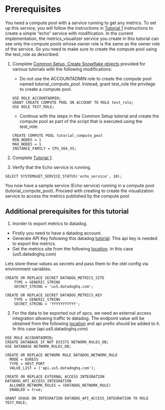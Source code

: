 # Prerequisites

You need a compute pool with a service running to get any metrics. To set up this service, you will follow the instructions in [Tutorial 1](https://docs.snowflake.com/developer-guide/snowpark-container-services/tutorials/tutorial-1) instructions to create a simple “echo” service with modification. In the current implementation, the metrics_visualizer service you create in this tutorial can see only the compute pools whose owner role is the same as the owner role of the service. So you need to make sure to create the compute pool using the test_role as described:

1. Complete [Common Setup, Create Snowflake objects](https://docs.snowflake.com/developer-guide/snowpark-container-services/tutorials/common-setup) provided for various tutorials with the following modifications:
    * Do not use the ACCOUNTADMIN role to create the compute pool named tutorial_compute_pool. Instead, grant test_role the privilege to create a compute pool.
    ```commandline
    USE ROLE ACCOUNTADMIN;
    GRANT CREATE COMPUTE POOL ON ACCOUNT TO ROLE test_role;
    USE ROLE TEST_ROLE;
    ```
    * Continue with the steps in the Common Setup tutorial and create the compute pool as part of the script that is executed using the test_role:
    ```commandline
    CREATE COMPUTE POOL tutorial_compute_pool
    MIN_NODES = 1
    MAX_NODES = 1
    INSTANCE_FAMILY = CPU_X64_XS;
    ```

2. Complete [Tutorial 1](https://docs.snowflake.com/developer-guide/snowpark-container-services/tutorials/tutorial-1).

3. Verify that the Echo service is running.
```commandline
SELECT SYSTEM$GET_SERVICE_STATUS('echo_service', 10);
```

You now have a sample service (Echo service) running in a compute pool (tutorial_compute_pool). Proceed with creating to create the visualization service to access the metrics published by the compute pool.


## Additional prerequisites for this tutorial

1. Inorder to export metrics to datadog.
  * Firstly you need to have a datadog account. 
  * Generate API Key following this datadog [tutorial](https://docs.datadoghq.com/account_management/api-app-keys/#add-an-api-key-or-client-token). This api key is needed to export the metrics.
  * Get the metrics site from the following [location](https://docs.datadoghq.com/getting_started/site/). In this case (us5.datadoghq.com)

  Lets store these values as secrets and pass them to the otel config via environment variables.

```commandline
CREATE OR REPLACE SECRET DATADOG_METRICS_SITE
    TYPE = GENERIC_STRING
    SECRET_STRING = 'us5.datadoghq.com';
    
CREATE OR REPLACE SECRET DATADOG_METRICS_KEY
    TYPE = GENERIC_STRING
    SECRET_STRING = 'YYYYYYYYYYY';
```

2. For the data to be exported out of spcs, we need an external access integration allowing traffic to datadog.
The endpoint value will be obtained from the following [location](https://docs.datadoghq.com/getting_started/site/) and api prefix should be added to it. In this case (api.us5.datadoghq.com)

```commandline
USE ROLE ACCOUNTADMIN;
CREATE DATABASE IF NOT EXISTS NETWORK_RULES_DB;
USE DATABASE NETWORK_RULES_DB;

CREATE OR REPLACE NETWORK RULE DATADOG_NETWORK_RULE
  MODE = EGRESS
  TYPE = HOST_PORT
  VALUE_LIST = ('api.us5.datadoghq.com');
  
CREATE OR REPLACE EXTERNAL ACCESS INTEGRATION DATADOG_API_ACCESS_INTEGRATION
  ALLOWED_NETWORK_RULES = (DATADOG_NETWORK_RULE)
  ENABLED = true;
  
GRANT USAGE ON INTEGRATION DATADOG_API_ACCESS_INTEGRATION TO ROLE TEST_ROLE;
```